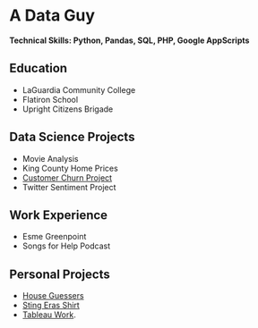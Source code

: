 
# A Data Guy

**Technical Skills: Python, Pandas, SQL, PHP, Google AppScripts**

## Education

*  LaGuardia Community College
*  Flatiron School
*  Upright Citizens Brigade

## Data Science Projects

*  Movie Analysis
*  King County Home Prices
*  [Customer Churn Project](https://github.com/seanisthegood/Customer_Churn_Project)
*  Twitter Sentiment Project

## Work Experience

* Esme Greenpoint
* Songs for Help Podcast

## Personal Projects

* [House Guessers](https://www.instagram.com/houseguessers/?hl=en)
* [Sting Eras Shirt](https://stingshirt.com/)
* [Tableau Work](https://public.tableau.com/shared/KS2TBTYK3?:display_count=n&:origin=viz_share_li).
